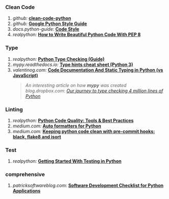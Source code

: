### Clean Code
1. *github:* [**clean-code-python**](https://github.com/zedr/clean-code-python)
2. *github:* [**Google Python Style Guide**](https://github.com/google/styleguide/blob/gh-pages/pyguide.md)
3. *docs.python-guide:* [**Code Style**](https://docs.python-guide.org/writing/style/)
4. *realpython:* [**How to Write Beautiful Python Code With PEP 8**](https://realpython.com/python-pep8/)

### Type
1. *realpython:* [**Python Type Checking (Guide)**](https://realpython.com/python-type-checking/)
2. *mypy.readthedocs.io:* [**Type hints cheat sheet (Python 3)**](https://mypy.readthedocs.io/en/stable/cheat_sheet_py3.html)
3. *valentinog.com:* [**Code Documentation And Static Typing in Python (vs JavaScript)**](https://www.valentinog.com/blog/py-mypy/)
    >*An interesting article on how ***mypy*** was created*  
    *blog.dropbox.com*: [*Our journey to type checking 4 million lines of Python*](https://blogs.dropbox.com/tech/2019/09/our-journey-to-type-checking-4-million-lines-of-python/)

### Linting
1. *realpython:* [**Python Code Quality: Tools & Best Practices**](https://realpython.com/python-code-quality/)
2. *medium.com:* [**Auto formatters for Python**](https://medium.com/3yourmind/auto-formatters-for-python-8925065f9505)
3. *medium.com:* [**Keeping python code clean with pre-commit hooks: black, flake8 and isort**](https://medium.com/staqu-dev-logs/keeping-python-code-clean-with-pre-commit-hooks-black-flake8-and-isort-cac8b01e0ea1)

### Test
1. *realpython:* [**Getting Started With Testing in Python**](https://realpython.com/python-testing/)


### comprehensive 
1. *patricksoftwareblog.com:* [**Software Development Checklist for Python Applications**](http://www.patricksoftwareblog.com/software-development-checklist-for-python-applications/) 

